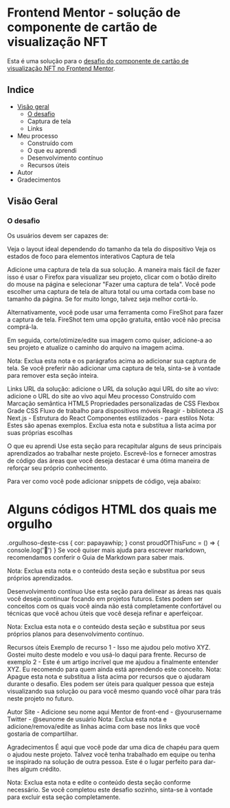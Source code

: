 # Frontend Mentor  - solução de componente de cartão de visualização NFT

Esta é uma solução para o [desafio do componente de cartão de visualização NFT no Frontend Mentor](https://www.frontendmentor.io/challenges/nft-preview-card-component-SbdUL_w0U). 

##  Indice
- [Visão geral](#visão-geral)
    - [O desafio](#o-desafio)
    - Captura de tela
    - Links
- Meu processo
    - Construído com
    - O que eu aprendi
    - Desenvolvimento contínuo
    - Recursos úteis
- Autor
- Gradecimentos

## Visão Geral
### O desafio
Os usuários devem ser capazes de:

Veja o layout ideal dependendo do tamanho da tela do dispositivo
Veja os estados de foco para elementos interativos
Captura de tela


Adicione uma captura de tela da sua solução. A maneira mais fácil de fazer isso é usar o Firefox para visualizar seu projeto, clicar com o botão direito do mouse na página e selecionar "Fazer uma captura de tela". Você pode escolher uma captura de tela de altura total ou uma cortada com base no tamanho da página. Se for muito longo, talvez seja melhor cortá-lo.

Alternativamente, você pode usar uma ferramenta como FireShot para fazer a captura de tela. FireShot tem uma opção gratuita, então você não precisa comprá-la.

Em seguida, corte/otimize/edite sua imagem como quiser, adicione-a ao seu projeto e atualize o caminho do arquivo na imagem acima.

Nota: Exclua esta nota e os parágrafos acima ao adicionar sua captura de tela. Se você preferir não adicionar uma captura de tela, sinta-se à vontade para remover esta seção inteira.

Links
URL da solução: adicione o URL da solução aqui
URL do site ao vivo: adicione o URL do site ao vivo aqui
Meu processo
Construído com
Marcação semântica HTML5
Propriedades personalizadas de CSS
Flexbox
Grade CSS
Fluxo de trabalho para dispositivos móveis
Reagir - biblioteca JS
Next.js - Estrutura do React
Componentes estilizados - para estilos
Nota: Estes são apenas exemplos. Exclua esta nota e substitua a lista acima por suas próprias escolhas

O que eu aprendi
Use esta seção para recapitular alguns de seus principais aprendizados ao trabalhar neste projeto. Escrevê-los e fornecer amostras de código das áreas que você deseja destacar é uma ótima maneira de reforçar seu próprio conhecimento.

Para ver como você pode adicionar snippets de código, veja abaixo:

<h1>Alguns códigos HTML dos quais me orgulho</h1>
.orgulhoso-deste-css {
  cor: papayawhip;
}
const proudOfThisFunc = () => {
  console.log('🎉')
}
Se você quiser mais ajuda para escrever markdown, recomendamos conferir o Guia de Markdown para saber mais.

Nota: Exclua esta nota e o conteúdo desta seção e substitua por seus próprios aprendizados.

Desenvolvimento contínuo
Use esta seção para delinear as áreas nas quais você deseja continuar focando em projetos futuros. Estes podem ser conceitos com os quais você ainda não está completamente confortável ou técnicas que você achou úteis que você deseja refinar e aperfeiçoar.

Nota: Exclua esta nota e o conteúdo desta seção e substitua por seus próprios planos para desenvolvimento contínuo.

Recursos úteis
Exemplo de recurso 1 - Isso me ajudou pelo motivo XYZ. Gostei muito deste modelo e vou usá-lo daqui para frente.
Recurso de exemplo 2 - Este é um artigo incrível que me ajudou a finalmente entender XYZ. Eu recomendo para quem ainda está aprendendo este conceito.
Nota: Apague esta nota e substitua a lista acima por recursos que o ajudaram durante o desafio. Eles podem ser úteis para qualquer pessoa que esteja visualizando sua solução ou para você mesmo quando você olhar para trás neste projeto no futuro.

Autor
Site - Adicione seu nome aqui
Mentor de front-end - @yourusername
Twitter - @seunome de usuário
Nota: Exclua esta nota e adicione/remova/edite as linhas acima com base nos links que você gostaria de compartilhar.

Agradecimentos
É aqui que você pode dar uma dica de chapéu para quem o ajudou neste projeto. Talvez você tenha trabalhado em equipe ou tenha se inspirado na solução de outra pessoa. Este é o lugar perfeito para dar-lhes algum crédito.

Nota: Exclua esta nota e edite o conteúdo desta seção conforme necessário. Se você completou este desafio sozinho, sinta-se à vontade para excluir esta seção completamente.